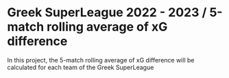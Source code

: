# Greek SuperLeague 2022 - 2023 / 5-match rolling average of xG difference 

In this project, the 5-match rolling average of xG difference will be calculated for each team of the Greek SuperLeague
